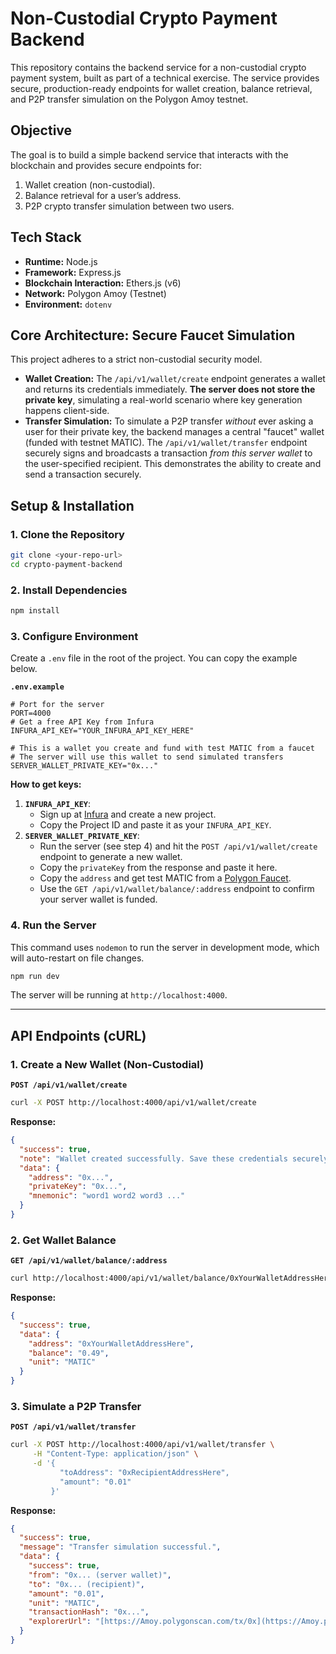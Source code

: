 # Non-Custodial Crypto Payment Backend

This repository contains the backend service for a non-custodial crypto payment system, built as part of a technical exercise. The service provides secure, production-ready endpoints for wallet creation, balance retrieval, and P2P transfer simulation on the Polygon Amoy testnet.

## Objective

The goal is to build a simple backend service that interacts with the blockchain and provides secure endpoints for:

1.  Wallet creation (non-custodial).
2.  Balance retrieval for a user’s address.
3.  P2P crypto transfer simulation between two users.

## Tech Stack

- **Runtime:** Node.js
- **Framework:** Express.js
- **Blockchain Interaction:** Ethers.js (v6)
- **Network:** Polygon Amoy (Testnet)
- **Environment:** `dotenv`

## Core Architecture: Secure Faucet Simulation

This project adheres to a strict non-custodial security model.

- **Wallet Creation:** The `/api/v1/wallet/create` endpoint generates a wallet and returns its credentials immediately. **The server does not store the private key**, simulating a real-world scenario where key generation happens client-side.
- **Transfer Simulation:** To simulate a P2P transfer _without_ ever asking a user for their private key, the backend manages a central "faucet" wallet (funded with testnet MATIC). The `/api/v1/wallet/transfer` endpoint securely signs and broadcasts a transaction _from this server wallet_ to the user-specified recipient. This demonstrates the ability to create and send a transaction securely.

## Setup & Installation

### 1. Clone the Repository

```bash
git clone <your-repo-url>
cd crypto-payment-backend
```

### 2. Install Dependencies

```bash
npm install
```

### 3. Configure Environment

Create a `.env` file in the root of the project. You can copy the example below.

**`.env.example`**

```.env
# Port for the server
PORT=4000
# Get a free API Key from Infura
INFURA_API_KEY="YOUR_INFURA_API_KEY_HERE"

# This is a wallet you create and fund with test MATIC from a faucet
# The server will use this wallet to send simulated transfers
SERVER_WALLET_PRIVATE_KEY="0x..."
```

**How to get keys:**

1.  **`INFURA_API_KEY`**:
    - Sign up at [Infura](https://infura.io/) and create a new project.
    - Copy the Project ID and paste it as your `INFURA_API_KEY`.
2.  **`SERVER_WALLET_PRIVATE_KEY`**:
    - Run the server (see step 4) and hit the `POST /api/v1/wallet/create` endpoint to generate a new wallet.
    - Copy the `privateKey` from the response and paste it here.
    - Copy the `address` and get test MATIC from a [Polygon Faucet](https://faucet.polygon.technology/).
    - Use the `GET /api/v1/wallet/balance/:address` endpoint to confirm your server wallet is funded.

### 4. Run the Server

This command uses `nodemon` to run the server in development mode, which will auto-restart on file changes.

```bash
npm run dev
```

The server will be running at `http://localhost:4000`.

---

## API Endpoints (cURL)

### 1. Create a New Wallet (Non-Custodial)

**`POST /api/v1/wallet/create`**

```bash
curl -X POST http://localhost:4000/api/v1/wallet/create
```

**Response:**

```json
{
  "success": true,
  "note": "Wallet created successfully. Save these credentials securely. The server does NOT store them.",
  "data": {
    "address": "0x...",
    "privateKey": "0x...",
    "mnemonic": "word1 word2 word3 ..."
  }
}
```

### 2. Get Wallet Balance

**`GET /api/v1/wallet/balance/:address`**

```bash
curl http://localhost:4000/api/v1/wallet/balance/0xYourWalletAddressHere
```

**Response:**

```json
{
  "success": true,
  "data": {
    "address": "0xYourWalletAddressHere",
    "balance": "0.49",
    "unit": "MATIC"
  }
}
```

### 3. Simulate a P2P Transfer

**`POST /api/v1/wallet/transfer`**

```bash
curl -X POST http://localhost:4000/api/v1/wallet/transfer \
     -H "Content-Type: application/json" \
     -d '{
           "toAddress": "0xRecipientAddressHere",
           "amount": "0.01"
         }'
```

**Response:**

```json
{
  "success": true,
  "message": "Transfer simulation successful.",
  "data": {
    "success": true,
    "from": "0x... (server wallet)",
    "to": "0x... (recipient)",
    "amount": "0.01",
    "unit": "MATIC",
    "transactionHash": "0x...",
    "explorerUrl": "[https://Amoy.polygonscan.com/tx/0x](https://Amoy.polygonscan.com/tx/0x)..."
  }
}
```
